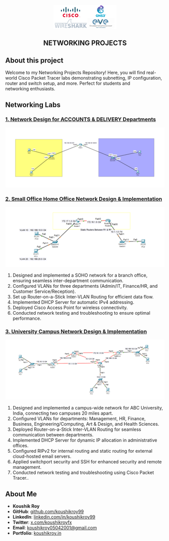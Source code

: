 <p align="center">
    <img src="./assets/Untitled design (2).png" alt="Logo" width="200">
</p>

<h2 align="center"> NETWORKING PROJECTS</h2>

## About this project

Welcome to my Networking Projects Repository! Here, you will find real-world Cisco Packet Tracer labs demonstrating subnetting, IP configuration, router and switch setup, and more. Perfect for students and networking enthusiasts.

## Networking Labs

### [1. Network Design for ACCOUNTS & DELIVERY Departments](./ACCOUNTS%20%26%20DELIVERY)

<p align="center">
    <img src="./assets/1. Accounts &Delivery Lab.png" alt="ACCOUNTS & DELIVERY">
</p>


### [2. Small Office Home Office Network Design & Implementation](./2.%20Routing%20Lab%20(Static).pkt)

<p align="center">
    <img src="./assets/2. Routing Lab (Static).png" alt="Static Routing & ROAS">
</p>

1. Designed and implemented a SOHO network for a branch office, ensuring seamless inter-department communication.
2. Configured VLANs for three departments (Admin/IT, Finance/HR, and Customer Service/Reception).
3. Set up Router-on-a-Stick Inter-VLAN Routing for efficient data flow.
4. Implemented DHCP Server for automatic IPv4 addressing.
5. Deployed Cisco Access Point for wireless connectivity.
6. Conducted network testing and troubleshooting to ensure optimal performance.
### [3. University Campus Network Design & Implementation](./3.%20Routing%20Lab%20(RIP).pkt)

<p align="center">
    <img src="./assets/3. Routing Lab (RIP).png" alt="RIP Routing">
</p>

1. Designed and implemented a campus-wide network for ABC University, India, connecting two campuses 20 miles apart.
2. Configured VLANs for departments: Management, HR, Finance, Business, Engineering/Computing, Art & Design, and Health Sciences.
2. Deployed Router-on-a-Stick Inter-VLAN Routing for seamless communication between departments.
3. Implemented DHCP Server for dynamic IP allocation in administrative offices.
4. Configured RIPv2 for internal routing and static routing for external cloud-hosted email servers.
5. Applied switchport security and SSH for enhanced security and remote management.
6. Conducted network testing and troubleshooting using Cisco Packet Tracer..


## About Me

- **Koushik Roy**  
- **GitHub**: [github.com/koushikroy99](https://github.com/koushikroy99)  
- **LinkedIn**: [linkedin.com/in/koushikroy99](https://www.linkedin.com/in/koushikroy99/)  
- **Twitter**: [x.com/koushikroyfx](https://x.com/koushikroyfx)  
- **Email**: koushikroy05042001@gmail.com  
- **Portfolio**: [koushikroy.in](https://www.koushikroy.in/)  
